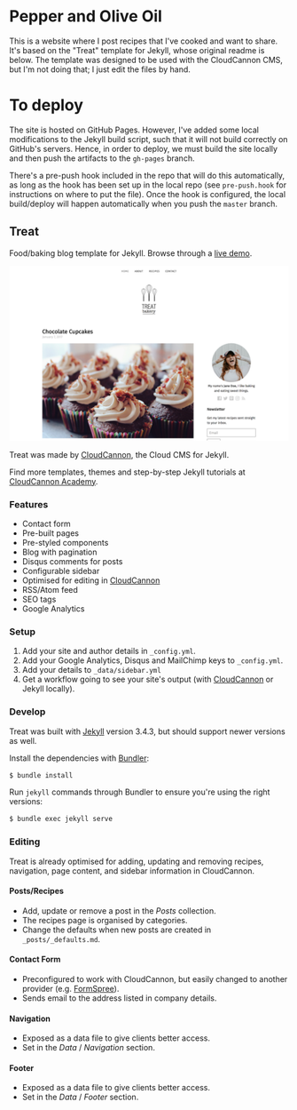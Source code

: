 # Pepper and Olive Oil

This is a website where I post recipes that I've cooked and want to share. It's based on the "Treat"
template for Jekyll, whose original readme is below. The template was designed to be used with the
CloudCannon CMS, but I'm not doing that; I just edit the files by hand.

# To deploy

The site is hosted on GitHub Pages. However, I've added some local modifications to the Jekyll
build script, such that it will not build correctly on GitHub's servers. Hence, in order to deploy,
we must build the site locally and then push the artifacts to the `gh-pages` branch.

There's a pre-push hook included in the repo that will do this automatically, as long as the hook
has been set up in the local repo (see `pre-push.hook` for instructions on where to put the file).
Once the hook is configured, the local build/deploy will happen automatically when you push the
`master` branch.

## Treat

Food/baking blog template for Jekyll. Browse through a [live demo](https://spring-bat.cloudvent.net/).

![Treat template screenshot](images/_screenshot.png)

Treat was made by [CloudCannon](http://cloudcannon.com/), the Cloud CMS for Jekyll.

Find more templates, themes and step-by-step Jekyll tutorials at [CloudCannon Academy](https://learn.cloudcannon.com/).

### Features

- Contact form
- Pre-built pages
- Pre-styled components
- Blog with pagination
- Disqus comments for posts
- Configurable sidebar
- Optimised for editing in [CloudCannon](http://cloudcannon.com/)
- RSS/Atom feed
- SEO tags
- Google Analytics

### Setup

1. Add your site and author details in `_config.yml`.
2. Add your Google Analytics, Disqus and MailChimp keys to `_config.yml`.
3. Add your details to `_data/sidebar.yml`
4. Get a workflow going to see your site's output (with [CloudCannon](https://app.cloudcannon.com/) or Jekyll locally).

### Develop

Treat was built with [Jekyll](http://jekyllrb.com/) version 3.4.3, but should support newer versions as well.

Install the dependencies with [Bundler](http://bundler.io/):

```bash
$ bundle install
```

Run `jekyll` commands through Bundler to ensure you're using the right versions:

```bash
$ bundle exec jekyll serve
```

### Editing

Treat is already optimised for adding, updating and removing recipes, navigation, page content, and sidebar information in CloudCannon.

#### Posts/Recipes

- Add, update or remove a post in the _Posts_ collection.
- The recipes page is organised by categories.
- Change the defaults when new posts are created in `_posts/_defaults.md`.

#### Contact Form

- Preconfigured to work with CloudCannon, but easily changed to another provider (e.g. [FormSpree](https://formspree.io/)).
- Sends email to the address listed in company details.

#### Navigation

- Exposed as a data file to give clients better access.
- Set in the _Data_ / _Navigation_ section.

#### Footer

- Exposed as a data file to give clients better access.
- Set in the _Data_ / _Footer_ section.
